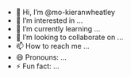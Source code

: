 - 👋 Hi, I’m @mo-kieranwheatley
- 👀 I’m interested in ...
- 🌱 I’m currently learning ...
- 💞️ I’m looking to collaborate on ...
- 📫 How to reach me ...
- 😄 Pronouns: ...
- ⚡ Fun fact: ...

<!---
mo-kieranwheatley/mo-kieranwheatley is a ✨ special ✨ repository because its `README.md` (this file) appears on your GitHub profile.
You can click the Preview link to take a look at your changes.
--->
